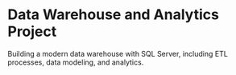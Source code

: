 # Data Warehouse and Analytics Project
Building a modern data warehouse with SQL Server, including ETL processes, data modeling, and analytics.
